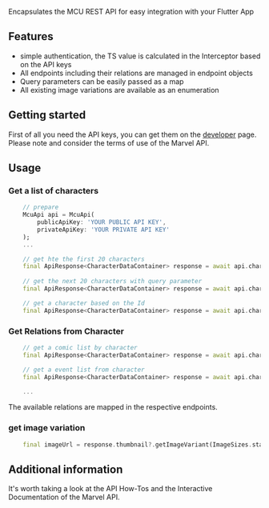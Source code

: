 <!--
This README describes the package. If you publish this package to pub.dev,
this README's contents appear on the landing page for your package.

For information about how to write a good package README, see the guide for
[writing package pages](https://dart.dev/guides/libraries/writing-package-pages).

For general information about developing packages, see the Dart guide for
[creating packages](https://dart.dev/guides/libraries/create-library-packages)
and the Flutter guide for
[developing packages and plugins](https://flutter.dev/developing-packages).
-->

Encapsulates the MCU REST API for easy integration with your Flutter App

## Features

- simple authentication, the TS value is calculated in the Interceptor based on the API keys
- All endpoints including their relations are managed in endpoint objects
- Query parameters can be easily passed as a map
- All existing image variations are available as an enumeration

## Getting started

First of all you need the API keys, you can get them on the [developer](https://developer.marvel.com) page.
Please note and consider the terms of use of the Marvel API.

## Usage

### 

### Get a list of characters
```dart
    // prepare
    McuApi api = McuApi(
        publicApiKey: 'YOUR PUBLIC API KEY',
        privateApiKey: 'YOUR PRIVATE API KEY'
    );
    ...

    // get hte the first 20 characters
    final ApiResponse<CharacterDataContainer> response = await api.characters.fetch();
    
    // get the next 20 characters with query parameter
    final ApiResponse<CharacterDataContainer> response = await api.characters.fetch(args: { 'offset': 20 });

    // get a character based on the Id
    final ApiResponse<CharacterDataContainer> response = await api.characters.fetch(id: 4711);

```

### Get Relations from Character
```dart 
    // get a comic list by character
    final ApiResponse<CharacterDataContainer> response = await api.characters.comics(4711);

    // get a event list from character
    final ApiResponse<CharacterDataContainer> response = await api.characters.events(4711);
    
    ...
```
The available relations are mapped in the respective endpoints.

### get image variation

```dart
    final imageUrl = response.thumbnail?.getImageVariant(ImageSizes.standard_large);
```

## Additional information
It's worth taking a look at the API How-Tos and the Interactive Documentation of the Marvel API.
